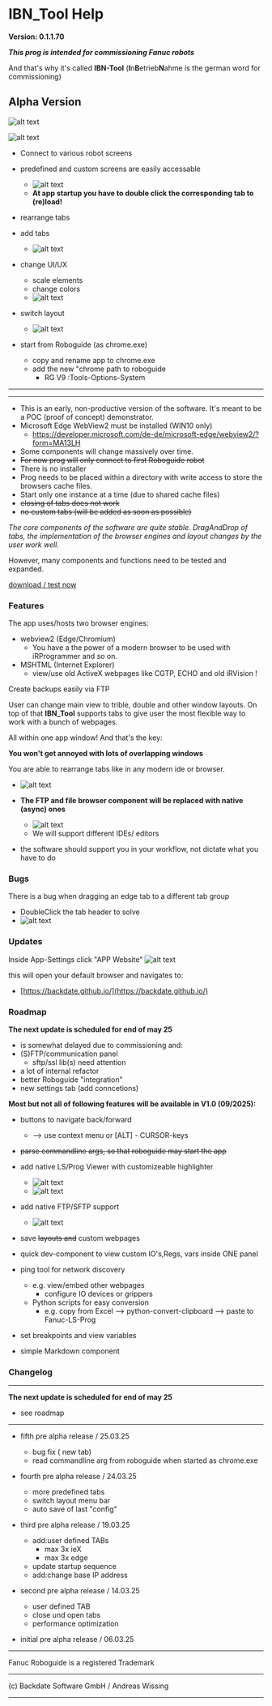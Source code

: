 # IBN_Tool Help

**Version: 0.1.1.70**


***This prog is intended for commissioning Fanuc robots***

And that's why it's called **IBN-Tool** (**I**n**B**etrieb**N**ahme is the german word for commissioning)

## Alpha Version

![alt text](img/ibn-tool-text.png)

![alt text](./img/IBN-Tool.JPG)

- Connect to various robot screens
- predefined and custom screens are easily accessable
   - ![alt text](./img/InitialStart.gif)
   - **At app startup you have to double click the corresponding tab to (re)load!**

- rearrange tabs
- add tabs
   - ![alt text](./img/IBN-Tool_Tabs.gif)

- change UI/UX
   - scale elements
   - change colors
   - ![alt text](./img/IBN-Tool_AppSettings.gif)

- switch layout
   - ![alt text](img/Layout_Switching.PNG)

- start from Roboguide (as chrome.exe)
   - copy and rename app to chrome.exe
   - add the new "chrome path to roboguide
      - RG V9 :Tools-Options-System

---
---

- This is an early, non-productive version of the software.
It's meant to be a POC (proof of concept) demonstrator.
- Microsoft Edge WebView2 must be installed (WIN10 only)
   - https://developer.microsoft.com/de-de/microsoft-edge/webview2/?form=MA13LH
- Some components will change massively over time.
- ~~For now prog will only connect to first Roboguide robot~~
- There is no installer
- Prog needs to be placed within a directory with write access to store the browsers cache files.
- Start only one instance at a time (due to shared cache files)
- ~~closing of tabs does not work~~
- ~~no custom tabs (will be added as soon as possible)~~

*The core components of the software are quite stable.
DragAndDrop of tabs, the implementation of the browser engines and layout changes by the user work well.*

However, many components and functions need to be tested and expanded.

[download / test now](https://raw.githubusercontent.com/Backdate/IBN-Tool/main/IBN_Tool.7z)


### Features

The app uses/hosts two browser engines:
- webview2 (Edge/Chromium)
   - You have a the power of a modern browser to be used with iRProgrammer and so on.
- MSHTML (Internet Explorer)
   - view/use old ActiveX webpages like CGTP, ECHO and old iRVision !


Create backups easily via FTP

User can change main view to trible, double and other window layouts. On top of that **IBN_Tool** supports tabs to give user the most flexible way to work with a bunch of webpages.


All within one app window! And that's the key:

**You won't get annoyed with lots of overlapping windows**

You are able to rearrange tabs like in any modern ide or browser.

   - ![alt text](./img/simple_tabs_drag.gif)


- **The FTP and file browser component will be replaced with native (async) ones**

   - ![alt text](./img/UploadFTP1.gif)
   - We will support different IDEs/ editors
- the software should support you in your workflow, not dictate what you have to do

### Bugs
There is a bug when dragging an edge tab to a different tab group

- DoubleClick the tab header to solve
- ![alt text](./img/IBN-Tool_Bug_NoReload.gif)


### Updates
Inside App-Settings click "APP Website"
![alt text](./img/App_Settings_DoUpdate1.JPG)

this will open your default browser and navigates to:

- [https://backdate.github.io/](https://backdate.github.io/)

### Roadmap

**The next update is scheduled for end of may 25**
- is somewhat delayed due to commissioning and:
- (S)FTP/communication panel
   - sftp/ssl lib(s) need attention
- a lot of internal refactor
- better Roboguide "integration"
- new settings tab (add conncetions)


**Most but not all of following features will be available in V1.0 (09/2025):**

- buttons to navigate back/forward
   - --> use context menu or [ALT] - CURSOR-keys
- ~~parse commandline args, so that roboguide may start the app~~
- add native LS/Prog Viewer with customizeable highlighter
   - ![alt text](./img/native_Prog_viewer_1.gif)
   - ![alt text](./img/native_PR_viewer_1.gif)

- add native FTP/SFTP support
   - ![alt text](./img/native_FTP1.gif)
- save ~~layouts and~~ custom webpages
- quick dev-component to view custom IO's,Regs, vars inside ONE panel
- ping tool for network discovery
   - e.g. view/embed other webpages
      - configure IO devices or grippers
   - Python scripts for easy conversion
      - e.g. copy from Excel --> python-convert-clipboard --> paste to Fanuc-LS-Prog
- set breakpoints and view variables
- simple Markdown component

### Changelog

---
**The next update is scheduled for end of may 25**

 - see roadmap
---

- fifth pre alpha release / 25.03.25
   - bug fix ( new tab)
   - read commandline arg from  roboguide when started as chrome.exe

- fourth pre alpha release / 24.03.25
   - more predefined tabs
   - switch layout menu bar
   - auto save of last "config"

- third pre alpha release / 19.03.25
   - add:user defined TABs
      - max 3x ieX
      - max 3x edge
   - update startup sequence
   - add:change base IP address

- second pre alpha release / 14.03.25
   - user defined TAB
   - close und open tabs
   - performance optimization
- initial pre alpha release / 06.03.25

---

Fanuc Roboguide is a registered Trademark

---

   (c) Backdate Software GmbH / Andreas Wissing

---